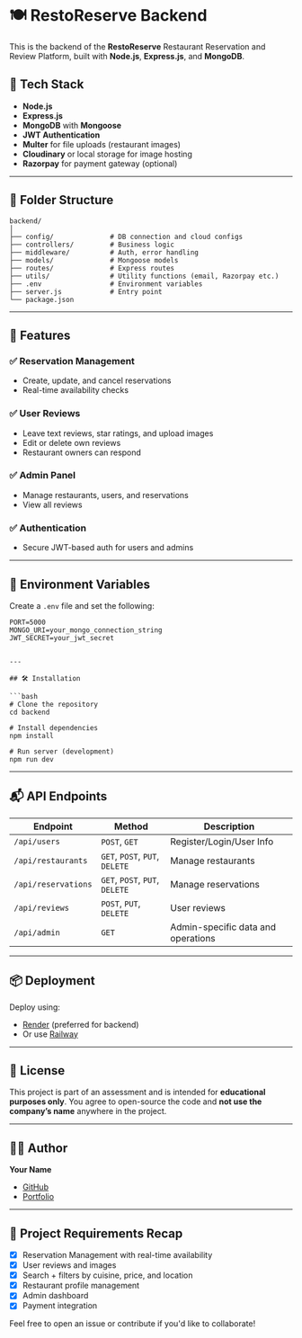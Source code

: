 # 🍽️ RestoReserve Backend

This is the backend of the **RestoReserve** Restaurant Reservation and Review Platform, built with **Node.js**, **Express.js**, and **MongoDB**.

## 🔧 Tech Stack

* **Node.js**
* **Express.js**
* **MongoDB** with **Mongoose**
* **JWT Authentication**
* **Multer** for file uploads (restaurant images)
* **Cloudinary** or local storage for image hosting
* **Razorpay** for payment gateway (optional)

---

## 📁 Folder Structure

```
backend/
│
├── config/              # DB connection and cloud configs
├── controllers/         # Business logic
├── middleware/          # Auth, error handling
├── models/              # Mongoose models
├── routes/              # Express routes
├── utils/               # Utility functions (email, Razorpay etc.)
├── .env                 # Environment variables
├── server.js            # Entry point
└── package.json
```

---

## 🚀 Features

### ✅ Reservation Management

* Create, update, and cancel reservations
* Real-time availability checks

### ✅ User Reviews

* Leave text reviews, star ratings, and upload images
* Edit or delete own reviews
* Restaurant owners can respond

### ✅ Admin Panel

* Manage restaurants, users, and reservations
* View all reviews

### ✅ Authentication

* Secure JWT-based auth for users and admins

---

## 🔐 Environment Variables

Create a `.env` file and set the following:

```env
PORT=5000
MONGO_URI=your_mongo_connection_string
JWT_SECRET=your_jwt_secret


---

## 🛠️ Installation

```bash
# Clone the repository
cd backend

# Install dependencies
npm install

# Run server (development)
npm run dev
```

---

## 📬 API Endpoints

| Endpoint            | Method                         | Description                        |
| ------------------- | ------------------------------ | ---------------------------------- |
| `/api/users`        | `POST`, `GET`                  | Register/Login/User Info           |
| `/api/restaurants`  | `GET`, `POST`, `PUT`, `DELETE` | Manage restaurants                 |
| `/api/reservations` | `GET`, `POST`, `PUT`, `DELETE` | Manage reservations                |
| `/api/reviews`      | `POST`, `PUT`, `DELETE`        | User reviews                       |
| `/api/admin`        | `GET`                          | Admin-specific data and operations |

---

## 📦 Deployment

Deploy using:

* [Render](https://www.render.com) (preferred for backend)
* Or use [Railway](https://railway.app)

---

## 📄 License

This project is part of an assessment and is intended for **educational purposes only**. You agree to open-source the code and **not use the company’s name** anywhere in the project.

---

## 👨‍💻 Author

**Your Name**

* [GitHub](https://github.com/your-github-username)
* [Portfolio](https://your-portfolio.com)

---

## 📌 Project Requirements Recap

* [x] Reservation Management with real-time availability
* [x] User reviews and images
* [x] Search + filters by cuisine, price, and location
* [x] Restaurant profile management
* [x] Admin dashboard
* [x] Payment integration

Feel free to open an issue or contribute if you'd like to collaborate!
